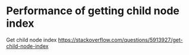 # Performance of getting child node index

Get child node index
https://stackoverflow.com/questions/5913927/get-child-node-index
